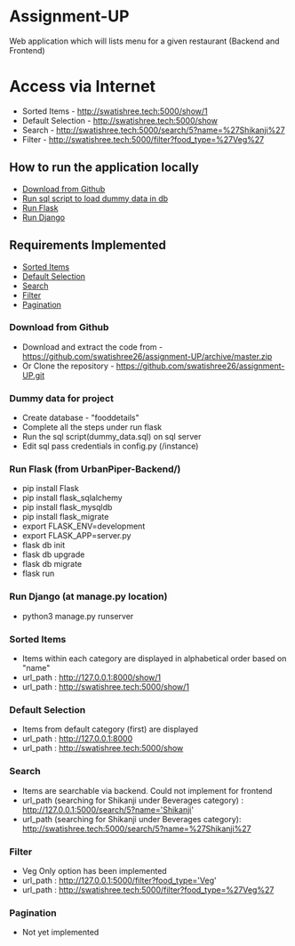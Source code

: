 # Assignment-UP
Web application which will lists menu for a given restaurant (Backend and Frontend)

# Access via Internet
* Sorted Items - http://swatishree.tech:5000/show/1
* Default Selection - http://swatishree.tech:5000/show
* Search - http://swatishree.tech:5000/search/5?name=%27Shikanji%27
* Filter - http://swatishree.tech:5000/filter?food_type=%27Veg%27

## How to run the application locally
* [Download from Github](#download)
* [Run sql script to load dummy data in db](#sqldata)
* [Run Flask](#flask)
* [Run Django](#django)

## Requirements Implemented
* [Sorted Items](#sorted)
* [Default Selection](#default)
* [Search](#search)
* [Filter](#filter)
* [Pagination](#pagination)

### Download from Github
* Download and extract the code from - https://github.com/swatishree26/assignment-UP/archive/master.zip
* Or Clone the repository - https://github.com/swatishree26/assignment-UP.git

### Dummy data for project
* Create database - "fooddetails"
* Complete all the steps under run flask
* Run the sql script(dummy_data.sql) on sql server
* Edit sql pass credentials in config.py (/instance)

### Run Flask (from UrbanPiper-Backend/)
* pip install Flask
* pip install flask_sqlalchemy
* pip install flask_mysqldb
* pip install flask_migrate
* export FLASK_ENV=development
* export FLASK_APP=server.py
* flask db init
* flask db upgrade
* flask db migrate
* flask run

### Run Django (at manage.py location)
* python3 manage.py runserver

### Sorted Items
* Items within each category are displayed in alphabetical order based on "name"
* url_path : http://127.0.0.1:8000/show/1
* url_path : http://swatishree.tech:5000/show/1

### Default Selection
* Items from default category (first) are displayed
* url_path : http://127.0.0.1:8000
* url_path : http://swatishree.tech:5000/show

### Search
* Items are searchable via backend. Could not implement for frontend
* url_path (searching for Shikanji under Beverages category) : http://127.0.0.1:5000/search/5?name='Shikanji'
* url_path (searching for Shikanji under Beverages category): http://swatishree.tech:5000/search/5?name=%27Shikanji%27


### Filter
* Veg Only option has been implemented
* url_path : http://127.0.0.1:5000/filter?food_type='Veg'
* url_path : http://swatishree.tech:5000/filter?food_type=%27Veg%27

### Pagination
* Not yet implemented

